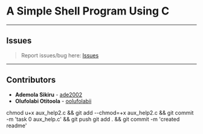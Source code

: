 # A Simple Shell Program Using C

---

## Issues

> Report issues/bug here: [Issues](https://github.com/oolufolabii/simple_shell/issues)

---

## Contributors

+ **Ademola Sikiru** - [ade2002](https://github.com/Ade2002/)
+ **Olufolabi Otitoola** - [oolufolabii](github.com/oolufolabii/)


chmod u+x aux_help2.c && git add --chmod=+x aux_help2.c && git commit -m 'task 0 aux_help.c' && git push
git add . && git commit -m 'created readme'
